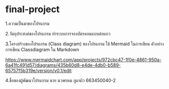 # final-project
1.ความเป็นมาของโปรแกรม



2.วัตถุประสงค์ของโปรแกรม
ทำระบบการจองบัตรคอนแบบต่อแถว



3.โครงสร้างของโปรแกรม (Class diagram) ของโปรแกรม ใช้ Mermaid ในการเขียน ตัวอย่าง การเขียน Classdiagram ใน Markdown

https://www.mermaidchart.com/app/projects/972cbc47-1f0e-4861-950a-6a41fc491d57/diagrams/435b60d8-e4de-4db0-b589-65757f5b319e/version/v0.1/edit


4.ชื่อของผู้พัฒนาโปรแกรม
นาย นวพรหม ภูผาผิว 663450040-2
 
